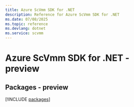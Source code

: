 ```yaml
---
title: Azure ScVmm SDK for .NET
description: Reference for Azure ScVmm SDK for .NET
ms.date: 07/08/2025
ms.topic: reference
ms.devlang: dotnet
ms.service: scvmm
---
```

# Azure ScVmm SDK for .NET - preview
## Packages - preview
[!INCLUDE [packages](scvmm-index.md)]